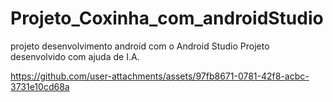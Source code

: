 # Projeto_Coxinha_com_androidStudio
projeto desenvolvimento android com o Android Studio
Projeto desenvolvido com ajuda de I.A.

https://github.com/user-attachments/assets/97fb8671-0781-42f8-acbc-3731e10cd68a

